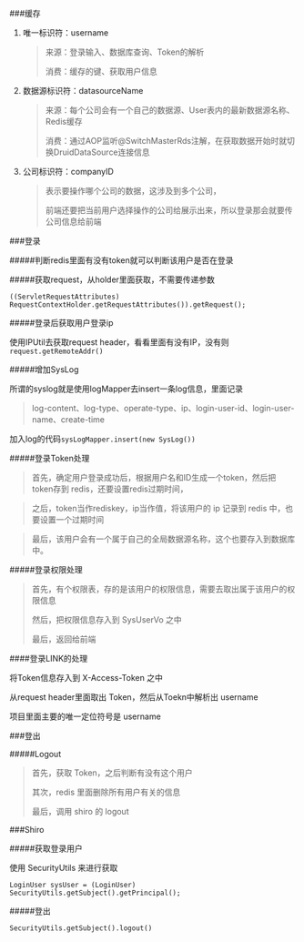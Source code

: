 ###缓存

1. 唯一标识符：username
   
   > 来源：登录输入、数据库查询、Token的解析
   > 
   > 消费：缓存的键、获取用户信息

2. 数据源标识符：datasourceName
   
   > 来源：每个公司会有一个自己的数据源、User表内的最新数据源名称、Redis缓存
   > 
   > 消费：通过AOP监听@SwitchMasterRds注解，在获取数据开始时就切换DruidDataSource连接信息

3. 公司标识符：companyID
   
   > 表示要操作哪个公司的数据，这涉及到多个公司，
   > 
   > 前端还要把当前用户选择操作的公司给展示出来，所以登录那会就要传公司信息给前端

###登录

#####判断redis里面有没有token就可以判断该用户是否在登录

#####获取request，从holder里面获取，不需要传递参数

`((ServletRequestAttributes) RequestContextHolder.getRequestAttributes()).getRequest();`

#####登录后获取用户登录ip

使用IPUtil去获取request header，看看里面有没有IP，没有则`request.getRemoteAddr()`

#####增加SysLog

所谓的syslog就是使用logMapper去insert一条log信息，里面记录

> log-content、log-type、operate-type、ip、login-user-id、login-user-name、create-time

加入log的代码`sysLogMapper.insert(new SysLog())`

#####登录Token处理

> 首先，确定用户登录成功后，根据用户名和ID生成一个token，然后把token存到 redis，还要设置redis过期时间，

> 之后，token当作rediskey，ip当作值，将该用户的 ip 记录到 redis 中，也要设置一个过期时间

> 最后，该用户会有一个属于自己的全局数据源名称，这个也要存入到数据库中。

#####登录权限处理

> 首先，有个权限表，存的是该用户的权限信息，需要去取出属于该用户的权限信息
> 
> 然后，把权限信息存入到 SysUserVo 之中
> 
> 最后，返回给前端

####登录LINK的处理

将Token信息存入到 X-Access-Token 之中

从request header里面取出 Token，然后从Toekn中解析出 username

项目里面主要的唯一定位符号是 username

###登出

#####Logout

> 首先，获取 Token，之后判断有没有这个用户
> 
> 其次，redis 里面删除所有用户有关的信息
> 
> 最后，调用 shiro 的 logout



###Shiro

#####获取登录用户

使用 SecurityUtils 来进行获取

`LoginUser sysUser = (LoginUser) SecurityUtils.getSubject().getPrincipal();`

#####登出

`SecurityUtils.getSubject().logout()`
